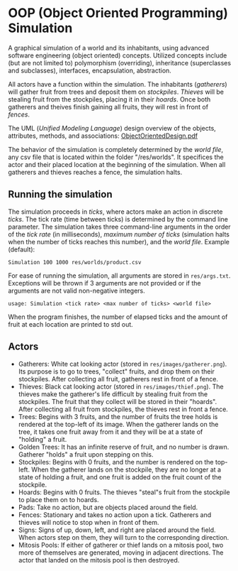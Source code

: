 # OOP (Object Oriented Programming) Simulation
A graphical simulation of a world and its inhabitants, using advanced software engineering (object oriented) concepts. Utilized concepts include (but are not limited to) polymorphism (overriding), inheritance (superclasses and subclasses), interfaces, encapsulation, abstraction.

All actors have a function within the simulation. The inhabitants (*gatherers*) will gather fruit from trees and deposit them on *stockpiles*. *Thieves* will be stealing fruit from the stockpiles, placing it in their *hoards*. Once both gatherers and theives finish gaining all fruits, they will rest in front of *fences*. 

The UML (_Unified Modeling Language_) design overview of the objects, attributes, methods, and associations:
[ObjectOrientedDesign.pdf](https://github.com/EisakuDanielTanaka/OOP-Simulation/files/8250143/ObjectOrientedDesign.pdf)

The behavior of the simulation is completely determined by the *world file*, any csv file that is located within the folder "/res/worlds". It specifices the actor and their placed location at the beginning of the simulation. When all gatherers and thieves reaches a fence, the simulation halts. 

## Running the simulation
The simulation proceeds in *ticks*, where actors make an action in discrete *ticks*. The tick rate (time between ticks) is determined by the command line parameter. The simulation takes three command-line arguments in the order of the *tick rate* (in milliseconds), *maximum number of ticks* (simulation halts when the number of ticks reaches this number), and the *world file*. 
Example (default): 
```
Simulation 100 1000 res/worlds/product.csv
```
For ease of running the simulation, all arguments are stored in ```res/args.txt```. Exceptions will be thrown if 3 arguments are not provided or if the arguments are not valid non-negative integers. 

```
usage: Simulation <tick rate> <max number of ticks> <world file>
```

When the program finishes, the number of elapsed ticks and the amount of fruit at each location are printed to std out.

## Actors
* Gatherers: White cat looking actor (stored in ```res/images/gatherer.png```). Its purpose is to go to trees, "collect" fruits, and drop them on their stockpiles. After collecting all fruit, gatherers rest in front of a fence.
* Thieves: Black cat looking actor (stored in ```res/images/thief.png```). The thieves make the gatherer's life difficult by stealing fruit from the stockpiles. The fruit that they collect will be stored in their "hoards". After collecting all fruit from stockpiles, the thieves rest in front a fence.
* Trees: Begins with 3 fruits, and the number of fruits the tree holds is rendered at the top-left of its image. When the gatherer lands on the tree, it takes one fruit away from it and they will be at a state of "holding" a fruit. 
* Golden Trees: It has an infinite reserve of fruit, and no number is drawn. Gatherer "holds" a fruit upon stepping on this. 
* Stockpiles: Begins with 0 fruits, and the number is rendered on the top-left. When the gatherer lands on the stockpile, they are no longer at a state of holding a fruit, and one fruit is added on the fruit count of the stockpile. 
* Hoards: Begins with 0 fruits. The thieves "steal"s fruit from the stockpile to place them on to hoards. 
* Pads: Take no action, but are objects placed around the field.
* Fences: Stationary and takes no action upon a tick. Gatherers and thieves will notice to stop when in front of them. 
* Signs: Signs of up, down, left, and right are placed around the field. When actors step on them, they will turn to the corresponding direction. 
* Mitosis Pools: If either of gatherer or thief lands on a mitosis pool, two more of themselves are generated, moving in adjacent directions. The actor that landed on the mitosis pool is then destroyed. 
